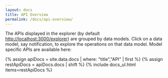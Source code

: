 ```yaml
---
layout: docs
title: API Overview
permalink: /docs/api-overview/
---
```


The APIs displayed in the explorer (by default 
<a href="http://localhost:3000/explorer/" target="_blank">http://localhost:3000/explorer</a>) are grouped by data models. Click on a data model, say notification, to explore the operations on that data model. Model specific APIs are  available here:

{% assign apiDocs =  site.data.docs | where: "title","API" | first %}
{% assign restApiDocs = apiDocs.docs | shift %}
{% include docs_ul.html items=restApiDocs %}


